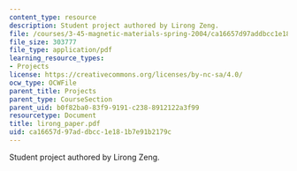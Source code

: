 ```yaml
---
content_type: resource
description: Student project authored by Lirong Zeng.
file: /courses/3-45-magnetic-materials-spring-2004/ca16657d97addbcc1e181b7e91b2179c_lirong_paper.pdf
file_size: 303777
file_type: application/pdf
learning_resource_types:
- Projects
license: https://creativecommons.org/licenses/by-nc-sa/4.0/
ocw_type: OCWFile
parent_title: Projects
parent_type: CourseSection
parent_uid: b0f82ba0-83f9-9191-c238-8912122a3f99
resourcetype: Document
title: lirong_paper.pdf
uid: ca16657d-97ad-dbcc-1e18-1b7e91b2179c
---
```

Student project authored by Lirong Zeng.